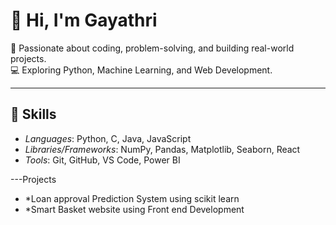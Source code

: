 # 👋 Hi, I'm Gayathri 

🌟 Passionate about coding, problem-solving, and building real-world projects.  
💻 Exploring Python, Machine Learning, and Web Development.  

---

## 🚀 Skills
- *Languages*: Python, C, Java, JavaScript  
- *Libraries/Frameworks*: NumPy, Pandas, Matplotlib, Seaborn, React  
- *Tools*: Git, GitHub, VS Code, Power BI  

---Projects
- *Loan approval Prediction System using scikit learn
- *Smart Basket website using Front end Development


